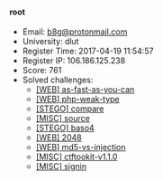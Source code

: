#### root  

* Email: b8g@protonmail.com  
* University: dlut  
* Register Time: 2017-04-19 11:54:57  
* Register IP: 106.186.125.238  
* Score: 761  
* Solved challenges: 
  * [[WEB] as-fast-as-you-can](https://github.com/SniperOJ/Challenges/blob/master/web/as-fast-as-you-can.json)  
  * [[WEB] php-weak-type](https://github.com/SniperOJ/Challenges/blob/master/web/php-weak-type.json)  
  * [[STEGO] compare](https://github.com/SniperOJ/Challenges/blob/master/stego/compare.json)  
  * [[MISC] source](https://github.com/SniperOJ/Challenges/blob/master/misc/source.json)  
  * [[STEGO] baso4](https://github.com/SniperOJ/Challenges/blob/master/stego/baso4.json)  
  * [[WEB] 2048](https://github.com/SniperOJ/Challenges/blob/master/web/2048.json)  
  * [[WEB] md5-vs-injection](https://github.com/SniperOJ/Challenges/blob/master/web/md5-vs-injection.json)  
  * [[MISC] ctftookit-v1.1.0](https://github.com/SniperOJ/Challenges/blob/master/misc/ctftookit-v1.1.0.json)  
  * [[MISC] signin](https://github.com/SniperOJ/Challenges/blob/master/misc/signin.json)  
